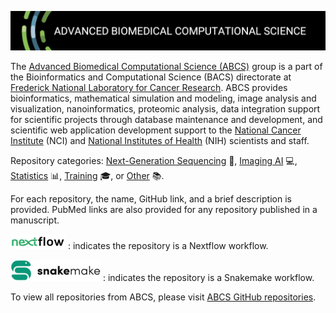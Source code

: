 [![banner](images/banner.png)](https://frederick.cancer.gov/research/bioinformatics-and-computational-science/advanced-biomedical-computational-science)

The [Advanced Biomedical Computational Science (ABCS)](https://frederick.cancer.gov/research/bioinformatics-and-computational-science/advanced-biomedical-computational-science) group is a part of the Bioinformatics and Computational Science (BACS) directorate at [Frederick National Laboratory for Cancer Research](https://frederick.cancer.gov/). ABCS provides bioinformatics, mathematical simulation and modeling, image analysis and visualization, nanoinformatics, proteomic analysis, data integration support for scientific projects through database maintenance and development, and scientific web application development support to the [National Cancer Institute](https://www.cancer.gov) (NCI) and [National Institutes of Health](https://www.nih.gov) (NIH) scientists and staff.

Repository categories: [Next-Generation Sequencing](ngs.md) 🧬, [Imaging AI](imaging-ai.md) 💻, [Statistics](statistics.md) 📊, [Training](training.md) 🎓, or [Other](other.md) 📚. 

For each repository, the name, GitHub link, and a brief description is provided. PubMed links are also provided for any repository published in a manuscript. 

![nextflow](docs/images/nextflow-small.svg) : indicates the repository is a Nextflow workflow.

![snakemake](docs/images/snakemake-small.svg) : indicates the repository is a Snakemake workflow. 

To view all repositories from ABCS, please visit [ABCS GitHub repositories](https://github.com/abcsFrederick).
